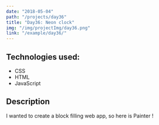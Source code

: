 ```yaml
---
date: "2018-05-04"
path: "/projects/day36"
title: "Day36: Neon clock"
img: "/img/projectImg/day36.png"
link: "/example/day36/"
---
```


## Technologies used:

- CSS
- HTML
- JavaScript

## Description

I wanted to create a block filling web app, so here is Painter !
